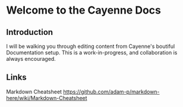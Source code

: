 # Welcome to the Cayenne Docs

## Introduction
I will be walking you through editing content from Cayenne's boutiful Documentation setup. This is a work-in-progress, and collaboration is always encouraged.


## Links
Markdown Cheatsheet
https://github.com/adam-p/markdown-here/wiki/Markdown-Cheatsheet
